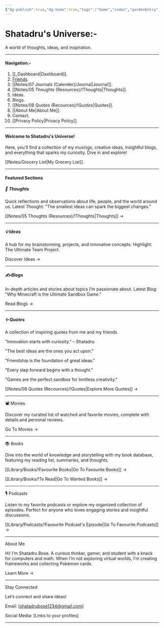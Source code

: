 ```yaml
---
{"dg-publish":true,"dg-home":true,"tags":["home","index","gardenEntry","gardenEntry"],"aliases":["Index Page"],"permalink":"/digital-garden-home-page/","dgPassFrontmatter":true,"updated":"2025-05-11T16:36:08.993+05:30"}
---
```


# Shatadru's Universe:-

A world of thoughts, ideas, and inspiration.

---

#### Navigation:-

1) [[_Dashboard\|Dashboard]].
2) [Friends](https://friendshipgarden-obsidian-shatadru.netlify.app).
3) [[Notes/07 Journals (Calender)/Journal\|Journal]].
4) [[Notes/05 Thoughts (Resources)/!Thoughts\|Thoughts]].
5) Ideas.
6) Blogs.
7) [[Notes/08 Quotes (Recources)/!Quotes\|Quotes]].
8) [[About Me\|About Me]].
9) Contact.
10) [[Privacy Policy\|Privacy Policy]].

---

#### Welcome to Shatadru's Universe!

Here, you'll find a collection of my musings, creative ideas, insightful blogs, and everything that sparks my curiosity. Dive in and explore!

[[Notes/Grocery List\|My Grocery List]].

---

#### Featured Sections

##### 🧠 Thoughts

Quick reflections and observations about life, people, and the world around us.
Latest Thought: "The smallest ideas can spark the biggest changes."

[[Notes/05 Thoughts (Resources)/!Thoughts\|Thoughts]] →

---

##### 💡 Ideas

A hub for my brainstorming, projects, and innovative concepts.
Highlight: The Ultimate Team Project.

Discover Ideas →

---

##### ✍️ Blogs

In-depth articles and stories about topics I’m passionate about.
Latest Blog: "Why Minecraft is the Ultimate Sandbox Game."

Read Blogs →

---

##### ✨ Quotes

A collection of inspiring quotes from me and my friends.

"Innovation starts with curiosity." – Shatadru

"The best ideas are the ones you act upon."

"Friendship is the foundation of great ideas."

"Every step forward begins with a thought."

"Games are the perfect sandbox for limitless creativity."

[[Notes/08 Quotes (Recources)/!Quotes\|Explore More Quotes]] →

---

📽️ Movies

Discover my curated list of watched and favorite movies, complete with details and personal reviews.

Go To Movies →

---

📚 Books

Dive into the world of knowledge and storytelling with my book database, featuring my reading list, summaries, and thoughts.

[[Library/Books/!Favourite Books\|Go To Favourite Books]] →

[[Library/Books/!To Read\|Go To Wanted Books]] →

---

🎙️ Podcasts

Listen to my favorite podcasts or explore my organized collection of episodes. Perfect for anyone who loves engaging stories and insightful discussions.

[[Library/Podcasts/!Favourite Podcast's Episode\|Go To Favourite Podcasts]] →

---

About Me

Hi! I’m Shatadru Bose. A curious thinker, gamer, and student with a knack for computers and math. When I’m not exploring virtual worlds, I’m creating frameworks and collecting Pokémon cards.

Learn More →

---

Stay Connected

Let’s connect and share ideas!

Email: [shatadrubose1234@gmail.com]

Social Media: [Links to your profiles]

---
